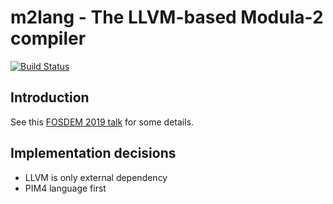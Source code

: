 m2lang - The LLVM-based Modula-2 compiler
=========================================

[![Build Status](https://travis-ci.org/redstar/m2lang.png?branch=master)][1]


Introduction
------------

See this [FOSDEM 2019 talk](https://fosdem.org/2019/schedule/event/llvm_irgen/) for some details.

Implementation decisions
------------------------

 - LLVM is only external dependency
 - PIM4 language first

[1]: https://travis-ci.org/redstar/m2lang "Travis CI Build Status"